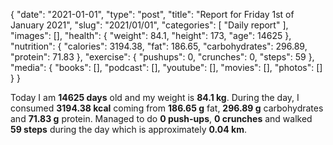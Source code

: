 {
    "date": "2021-01-01",
    "type": "post",
    "title": "Report for Friday 1st of January 2021",
    "slug": "2021\/01\/01",
    "categories": [
        "Daily report"
    ],
    "images": [],
    "health": {
        "weight": 84.1,
        "height": 173,
        "age": 14625
    },
    "nutrition": {
        "calories": 3194.38,
        "fat": 186.65,
        "carbohydrates": 296.89,
        "protein": 71.83
    },
    "exercise": {
        "pushups": 0,
        "crunches": 0,
        "steps": 59
    },
    "media": {
        "books": [],
        "podcast": [],
        "youtube": [],
        "movies": [],
        "photos": []
    }
}

Today I am <strong>14625 days</strong> old and my weight is <strong>84.1 kg</strong>. During the day, I consumed <strong>3194.38 kcal</strong> coming from <strong>186.65 g</strong> fat, <strong>296.89 g</strong> carbohydrates and <strong>71.83 g</strong> protein. Managed to do <strong>0 push-ups</strong>, <strong>0 crunches</strong> and walked <strong>59 steps</strong> during the day which is approximately <strong>0.04 km</strong>.